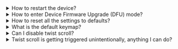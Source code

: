 <details>
<summary>How to restart the device?</summary>
Press the button on the back of the device (next to the USB port).
</details>

<details>
<summary>How to enter Device Firmware Upgrade (DFU) mode?</summary>
Double-click the reset button quickly. Connect to the PC with the USB cable. 
The device should appear as a mass storage device.
You can copy a new UF2 firmware file directly to the root folder of the device.
Wait for it to eject itself. That's it!
</details>

<details>
<summary>How to reset all the settings to defaults?</summary>
Please see the <a href="https://zmk.dev/docs/config/settings#clearing-persisted-setting">corresponding section</a> of ZMK docs.
</details>

<details>
<summary>What is the default keymap?</summary>
You will find the keymap description at the <a href="https://github.com/efogtech/endgame-trackball/tree/main?tab=readme-ov-file#default-keymap">root README</a>.
</details>

<details>
<summary>Can I disable twist scroll?</summary>
Yes, but it's not possible with ZMK Studio at the moment, you need to add this to your keymap: 
  
```diff
--- config/efogtech_trackball_0.keymap
+++ config/efogtech_trackball_0.keymap
@@ -1,5 +1,10 @@
     trackball {
+        default {
+            layers = <DEFAULT>;
+            input-processors = <&zip_scroll_scaler 0 1>;
+        };

         scroll {
             layers = <LAYER_SCROLL>;
             input-processors = <&zip_xy_scaler SCROLL_MULTIPLIER SCROLL_DIVISOR>, <&zip_axis_clamper>,
```
</details>

<details>
<summary>Twist scroll is getting triggered unintentionally, anything I can do?</summary>
  
Yes — open the keymap, scroll to the very end, then either decrease `twist-interference-thres` or increase `twist-thres` (or both). 
</details>

